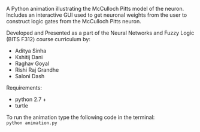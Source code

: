 A Python animation illustrating the McCulloch Pitts model of the neuron. Includes an interactive GUI used to get neuronal weights from the user to construct logic gates from the McCulloch Pitts neuron.

Developed and Presented as a part of the Neural Networks and Fuzzy Logic (BITS F312) course curriculum by:
* Aditya Sinha
* Kshitij Dani
* Raghav Goyal
* Rishi Raj Grandhe
* Saloni Dash 

Requirements:
* python 2.7 +
* turtle

To run the animation type the following code in the terminal: </br>
`python animation.py`

 
